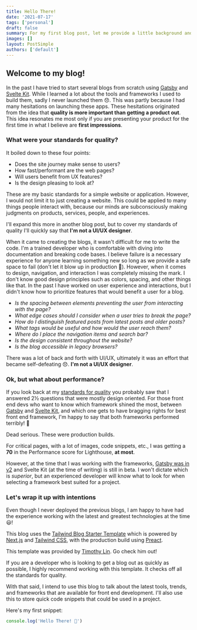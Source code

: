 ```yaml
---
title: Hello There!
date: '2021-07-17'
tags: ['personal']
draft: false
summary: For my first blog post, let me provide a little background and explain my intentions for starting this blog.
images: []
layout: PostSimple
authors: ['default']
---
```


## Welcome to my blog!

In the past I have tried to start several blogs from scratch using [Gatsby](https://github.com/AGS1130/developer-blog-frontend) and [Svelte Kit](https://github.com/AGS1130/ags1130.dev). While I learned a lot about the tools and frameworks I used to build them, sadly I never launched them 😞. This was partly because I had many hesitations on launching these apps. These hesitations originated from the idea that **quality is more important than getting a product out**. This idea resonates me most only if you are presenting your product for the first time in what I believe are **first impressions**.

### What were your standards for quality?

It boiled down to these four points:

- Does the site journey make sense to users?
- How fast/performant are the web pages?
- Will users benefit from UX features?
- Is the design pleasing to look at?

These are my basic standards for a simple website or application. However, I would not limit it to just creating a website. This could be applied to many things people interact with, because our minds are subconsciously making judgments on products, services, people, and experiences.

I'll expand this more in another blog post, but to cover my standards of quality I'll quickly say that **I'm not a UI/UX designer**.

When it came to creating the blogs, it wasn't difficult for me to write the code. I'm a trained developer who is comfortable with diving into documentation and breaking code bases. I believe failure is a necessary experience for anyone learning something new so long as we provide a safe space to fail (don't let it blow up in production 🤯). However, when it comes to design, navigation, and interaction I was completely missing the mark. I don't know good design principles such as colors, spacing, and other things like that. In the past I have worked on user experience and interactions, but I didn't know how to prioritize features that would benefit a user for a blog.

- _Is the spacing between elements preventing the user from interacting with the page?_
- _What edge cases should I consider when a user tries to break the page?_
- _How do I distinguish featured posts from latest posts and older posts?_
- _What tags would be useful and how would the user reach them?_
- _Where do I place the navigation items and search bar?_
- _Is the design consistent throughout the website?_
- _Is the blog accessible in legacy browsers?_

There was a lot of back and forth with UI/UX, ultimately it was an effort that became self-defeating 😞. **I'm not a UI/UX designer**.

### Ok, but what about performance?

If you look back at my [standards for quality](#what-were-your-standards-for-quality) you probably saw that I answered 2½ questions that were mostly design oriented. For those front end devs who want to know which framework shined the most, between [Gatsby](https://www.gatsbyjs.com/) and [Svelte Kit](https://kit.svelte.dev/), and which one gets to have bragging rights for best front end framework, I'm happy to say that both frameworks performed terribly! 🎉

Dead serious. These were production builds.

For critical pages, with a lot of images, code snippets, etc., I was getting a **70** in the Performance score for Lighthouse, **at most**.

However, at the time that I was working with the frameworks, [Gatsby was in v2](https://www.gatsbyjs.com/docs/reference/release-notes/v3.0/) and Svelte Kit (at the time of writing) is still in beta. I won't dictate which is _superior_, but an experienced developer will know what to look for when selecting a framework best suited for a project.

### Let's wrap it up with intentions

Even though I never deployed the previous blogs, I am happy to have had the experience working with the latest and greatest technologies at the time 😃!

This blog uses the [Tailwind Blog Starter Template](https://github.com/timlrx/tailwind-nextjs-starter-blog) which is powered by [Next.js](https://nextjs.org/) and [Tailwind CSS](https://tailwindcss.com/), with the production build using [Preact](https://preactjs.com/).

This template was provided by [Timothy Lin](https://www.timlrx.com/). Go check him out!

If you are a developer who is looking to get a blog out as quickly as possible, I highly recommend working with this template. It checks off all the standards for quality.

With that said, I intend to use this blog to talk about the latest tools, trends, and frameworks that are available for front end development. I'll also use this to store quick code snippets that could be used in a project.

Here's my first snippet:

```js
console.log('Hello There! 👋')
```
